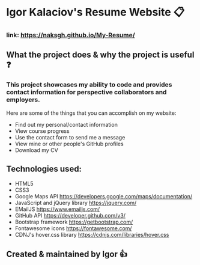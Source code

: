 # Igor Kalaciov's Resume Website :clipboard:
### link: https://naksgh.github.io/My-Resume/

## What the project does & why the project is useful :question:
### This project showcases my ability to code and provides contact information for perspective collaborators and employers.  

Here are some of the things that you can accomplish on my website:

* Find out my personal/contact information 
* View course progress
* Use the contact form to send me a message
* View mine or other people's GitHub profiles
* Download my CV

## Technologies used: 
* HTML5 
* CSS3
* Google Maps API https://developers.google.com/maps/documentation/
* JavaScript and jQuery library https://jquery.com/
* EMailJS https://www.emailjs.com/
* GitHub API https://developer.github.com/v3/
* Bootstrap framework https://getbootstrap.com/
* Fontawesome icons https://fontawesome.com/
* CDNJ's hover.css library https://cdnjs.com/libraries/hover.css

## Created & maintained by Igor :+1:


